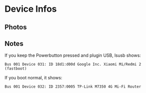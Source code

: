 # Device Infos


## Photos



## Notes

If you keep the Powerbutton pressed and plugin USB, lsusb shows:

```
Bus 001 Device 031: ID 18d1:d00d Google Inc. Xiaomi Mi/Redmi 2 (fastboot)
```

If you boot normal, it shows:

```
Bus 001 Device 032: ID 2357:0005 TP-Link M7350 4G Mi-Fi Router
```

